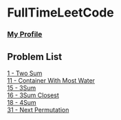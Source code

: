 # FullTimeLeetCode

### [My Profile](https://leetcode.com/ahlee-shawn/)

## Problem List
[1 - Two Sum](https://github.com/ahlee-shawn/FullTimeLeetCode/blob/master/1.py)<br/>
[11 - Container With Most Water](https://github.com/ahlee-shawn/FullTimeLeetCode/blob/master/11.py)<br/>
[15 - 3Sum](https://github.com/ahlee-shawn/FullTimeLeetCode/blob/master/15.py)<br/>
[16 - 3Sum Closest](https://github.com/ahlee-shawn/FullTimeLeetCode/blob/master/16.py)<br/>
[18 - 4Sum](https://github.com/ahlee-shawn/FullTimeLeetCode/blob/master/18.py)<br/>
[31 - Next Permutation](https://github.com/ahlee-shawn/FullTimeLeetCode/blob/master/31.py)<br/>